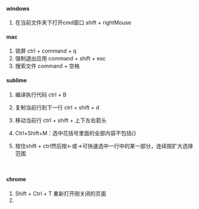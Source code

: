 #### windows

1. 在当前文件夹下打开cmd窗口    shift + rightMouse  


#### mac

1. 锁屏 ctrl + command + q
2. 强制退出应用 command + shift + esc
3. 搜索文件 command + 空格





#### sublime 

1. 编译执行代码   ctrl + B 
2. 复制当前行到下一行 ctrl + shift + d
3. 移动当前行 ctrl + shift + 上下左右箭头
4. Ctrl+Shift+M：选中花括号里面的全部内容不包括{}
5. 按住shift + ctrl然后按←或→可快速选中一行中的某一部分，连续按扩大选择范围

   ​

#### chrome

1. Shift + Ctrl + T 重新打开刚关闭的页面
2. ​

